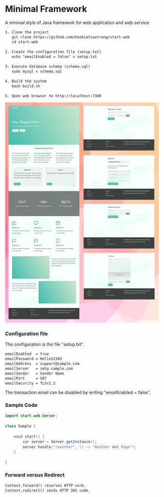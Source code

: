 # Minimal Framework
A minimal style of Java framework for web application and web service

```
1. Clone the project
   git clone https://github.com/kookiatsuetrong/start-web
   cd start-web

2. Create the configuration file (setup.txt)
   echo "emailEnabled = false" > setup.txt

3. Execute database schema (schema.sql)
   sudo mysql < schema.sql

4. Build the system
   bash build.sh

5. Open web browser to http://localhost:7300
```

![](start.png)

### Configuration file

The configuration is the file "setup.txt".

```
emailEnabled  = true
emailPassword = Hello12345
emailAddress  = support@sample.com
emailServer   = smtp.sample.com
emailSender   = Sender Name
emailPort     = 587
emailSecurity = TLSv1.2
```

The transaction email can be disabled by
writing "emailEnabled = false".


### Sample Code
```java
import start.web.Server;

class Sample {
	
	void start() {
		var server = Server.getInstance();
		server.handle("/another", () -> "Another Web Page");
	}
	
}
```

### Forward versus Redirect

```
Context.forward() reserves HTTP verb.
Context.redirect() sends HTTP 301 code.
```
